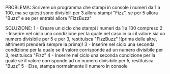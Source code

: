 PROBLEMA: Scrivere un programma che stampi in console i numeri da 1 a 100, ma se questi sono divisibili per 3 allora stampi "Fizz", se per 5 allora "Buzz" e se per entrabi allora "FizzBuzz"

SOLUZIONE:
1 - Creare un ciclo che stampi i numeri da 1 a 100 compreso
2 - Inserire nel ciclo una condizione per la quale nel caso in cui il valore sia un numero divisibile per 5 e per 3, restituisca "FizzBuzz" !(prima delle altre, altrimenti prenderà sempre la prima)!
3 - Inserire nel ciclo una seconda condizione per la quale se il valore corrisponde ad un numero divisibile per 3, restituisca "Fizz"
4 - Inserire nel ciclo una seconda condizione per la quale se il valore corrisponde ad un numero divisibile per 5, restituisca "Buzz"
5 - Else, stampa normalmente il numero in console